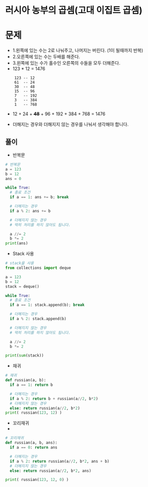 # 러시아 농부의 곱셈(고대 이집트 곱셈)

# 문제
- 1.왼쪽에 있는 수는 2로 나눠주고, 나머지는 버린다. (1이 될때까지 반복)
- 2.오른쪽에 있는 수는 두배를 해준다. 
- 3.왼쪽에 있는 수가 홀수인 오른쪽의 수들을 모두 더해준다. 
-  123 * 12 = 1476

```
    123 -- 12
    61  -- 24
    30  -- 48
    15  -- 96
    7   -- 192
    3   -- 384
    1   -- 768
```    
- 12 + 24 + **~~48~~** + 96 + 192 + 384 + 768 = 1476

- 더해지는 경우와 더해지지 않는 경우를 나눠서 생각해야 합니다. 

## 풀이 
- 반복문
``` Python
# 반복문 
a = 123
b = 12
ans = 0

while True:
  # 종료 조건
  if a == 1: ans += b; break

  # 더해지는 경우
  if a % 2: ans += b

  # 더해지지 않는 경우 
  # 딱히 처리를 하지 않아도 됩니다. 

  a //= 2
  b *= 2
print(ans)
``` 

- Stack 사용

``` Python
# stack을 사용
from collections import deque

a = 123
b = 12
stack = deque()

while True:
  # 종료 조건
  if a == 1: stack.append(b); break

  # 더해지는 경우
  if a % 2: stack.append(b)

  # 더해지지 않는 경우 
  # 딱히 처리를 하지 않아도 됩니다. 

  a //= 2
  b *= 2

print(sum(stack))
```
- 재귀
```Python
# 재귀
def russian(a, b):
  if a == 1: return b

  # 더해지는 경우
  if a % 2: return b + russian(a//2, b*2)
  # 더해지지 않는 경우
  else: return russian(a//2, b*2)
print( russian(123, 12) )
```
- 꼬리재귀
- 
```Python
# 꼬리재귀
def russian(a, b, ans):
  if a == 0: return ans

  # 더해지는 경우
  if a % 2: return russian(a//2, b*2, ans + b)
  # 더해지지 않는 경우
  else: return russian(a//2, b*2, ans)

print( russian(123, 12, 0) )
```


